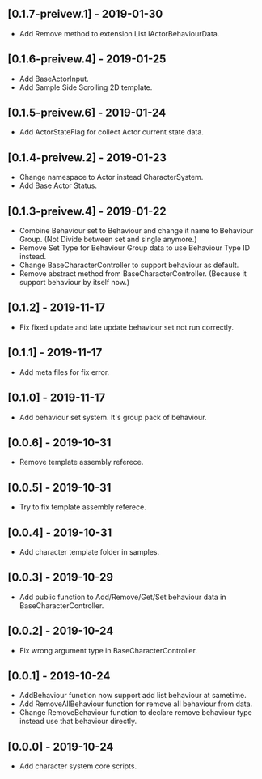 ## [0.1.7-preivew.1] - 2019-01-30
- Add Remove method to extension List IActorBehaviourData.

## [0.1.6-preivew.4] - 2019-01-25
- Add BaseActorInput.
- Add Sample Side Scrolling 2D template.

## [0.1.5-preivew.6] - 2019-01-24
- Add ActorStateFlag for collect Actor current state data.

## [0.1.4-preivew.2] - 2019-01-23
- Change namespace to Actor instead CharacterSystem.
- Add Base Actor Status.

## [0.1.3-preivew.4] - 2019-01-22
- Combine Behaviour set to Behaviour and change it name to Behaviour Group. (Not Divide between set and single anymore.)
- Remove Set Type for Behaviour Group data to use Behaviour Type ID instead.
- Change BaseCharacterController to support behaviour as default.
- Remove abstract method from BaseCharacterController. (Because it support behaviour by itself now.)

## [0.1.2] - 2019-11-17
- Fix fixed update and late update behaviour set not run correctly.

## [0.1.1] - 2019-11-17
- Add meta files for fix error.

## [0.1.0] - 2019-11-17
- Add behaviour set system. It's group pack of behaviour.

## [0.0.6] - 2019-10-31
- Remove template assembly referece.

## [0.0.5] - 2019-10-31
- Try to fix template assembly referece.

## [0.0.4] - 2019-10-31
- Add character template folder in samples.

## [0.0.3] - 2019-10-29
- Add public function to Add/Remove/Get/Set behaviour data in BaseCharacterController.

## [0.0.2] - 2019-10-24
- Fix wrong argument type in BaseCharacterController.

## [0.0.1] - 2019-10-24
- AddBehaviour function now support add list behaviour at sametime.
- Add RemoveAllBehaviour function for remove all behaviour from data.
- Change RemoveBehaviour function to declare remove behaviour type instead use that behaviour directly.

## [0.0.0] - 2019-10-24
- Add character system core scripts.